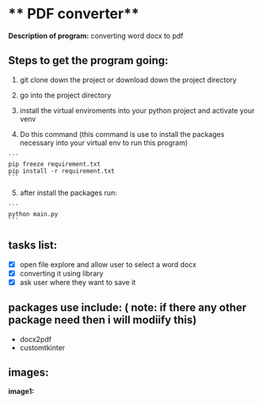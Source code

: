 # ** PDF converter**
**Description of program:**
converting word docx to pdf

## **Steps to get the program going:**

1. git clone down the project or download down the project directory

2. go into the project directory 

3. install the virtual enviroments into your python project and activate your venv

4. Do this command (this command is use to install the packages necessary into your virtual env to run this program)
````
```
pip freeze requirement.txt
pip install -r requirement.txt
```
````
5.  after install the packages run:
````
```
python main.py
```
````
## **tasks list:**
- [x] open file explore and allow user to select a word docx
- [x] converting it using library
- [x] ask user where they want to save it

## **packages use include:** ( note: if there any other package need then i will modiify this)
* docx2pdf
* customtkinter

## **images:**
**image1:**
